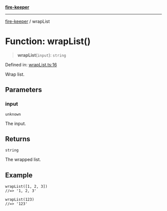 [**fire-keeper**](../README.md)

***

[fire-keeper](../README.md) / wrapList

# Function: wrapList()

> **wrapList**(`input`): `string`

Defined in: [wrapList.ts:16](https://github.com/phonowell/fire-keeper/blob/862cc844119f7a539be35ffaeee5bfb3fdb4b3cd/src/wrapList.ts#L16)

Wrap list.

## Parameters

### input

`unknown`

The input.

## Returns

`string`

The wrapped list.

## Example

```
wrapList([1, 2, 3])
//=> '1, 2, 3'

wrapList(123)
//=> '123'
```
